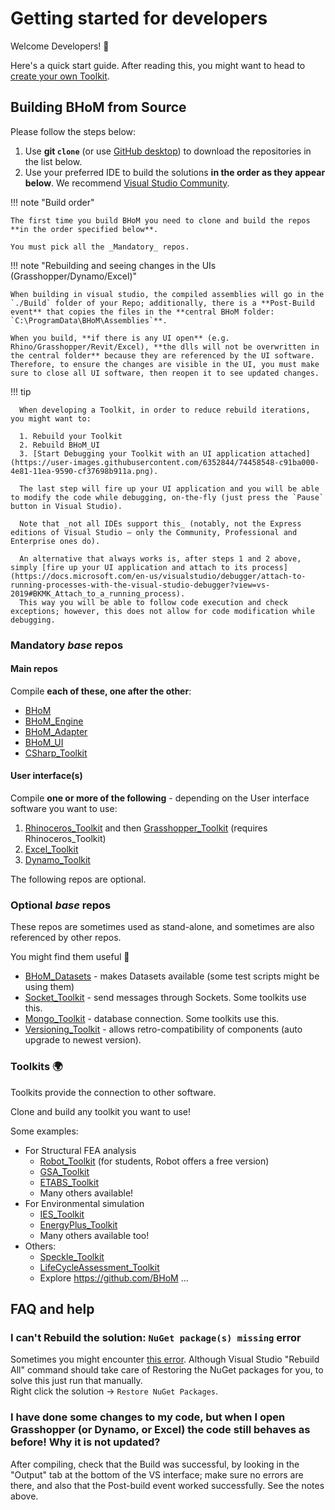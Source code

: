 # Getting started for developers

Welcome Developers! 🚀

Here's a quick start guide. After reading this, you might want to head to [create your own Toolkit](/documentation/Basics/The-BHoM-Toolkit).

## Building BHoM from Source

Please follow the steps below:

1. Use **git `clone`** (or use [GitHub desktop](https://desktop.github.com/)) to download the repositories in the list below.
2. Use your preferred IDE to build the solutions **in the order as they appear below**. 
We recommend [Visual Studio Community](https://visualstudio.microsoft.com/vs/community/).

!!! note "Build order"
    
    The first time you build BHoM you need to clone and build the repos **in the order specified below**.
    
    You must pick all the _Mandatory_ repos.

!!! note "Rebuilding and seeing changes in the UIs (Grasshopper/Dynamo/Excel)"

    When building in visual studio, the compiled assemblies will go in the `./Build` folder of your Repo; additionally, there is a **Post-Build event** that copies the files in the **central BHoM folder: `C:\ProgramData\BHoM\Assemblies`**.

    When you build, **if there is any UI open** (e.g. Rhino/Grasshopper/Revit/Excel), **the dlls will not be overwritten in the central folder** because they are referenced by the UI software. Therefore, to ensure the changes are visible in the UI, you must make sure to close all UI software, then reopen it to see updated changes.
    
!!! tip

      When developing a Toolkit, in order to reduce rebuild iterations, you might want to:
      
      1. Rebuild your Toolkit
      2. Rebuild BHoM_UI 
      3. [Start Debugging your Toolkit with an UI application attached](https://user-images.githubusercontent.com/6352844/74458548-c91ba000-4e81-11ea-9590-cf37698b911a.png). 

      The last step will fire up your UI application and you will be able to modify the code while debugging, on-the-fly (just press the `Pause` button in Visual Studio).

      Note that _not all IDEs support this_ (notably, not the Express editions of Visual Studio – only the Community, Professional and Enterprise ones do).

      An alternative that always works is, after steps 1 and 2 above, simply [fire up your UI application and attach to its process](https://docs.microsoft.com/en-us/visualstudio/debugger/attach-to-running-processes-with-the-visual-studio-debugger?view=vs-2019#BKMK_Attach_to_a_running_process).
      This way you will be able to follow code execution and check exceptions; however, this does not allow for code modification while debugging.



### Mandatory _base_ repos

#### Main repos
Compile **each of these, one after the other**:

- [BHoM](https://github.com/BHoM/BHoM)
- [BHoM_Engine](https://github.com/BHoM/BHoM_Engine)
- [BHoM_Adapter](https://github.com/BHoM/BHoM_Adapter) 
- [BHoM_UI](https://github.com/BHoM/BHoM_UI)
- [CSharp_Toolkit](https://github.com/BHoM/CSharp_Toolkit)
   
#### User interface(s)
Compile **one or more of the following** - depending on the User interface software you want to use:

1. [Rhinoceros_Toolkit](https://github.com/BHoM/Rhinoceros_Toolkit) and then [Grasshopper_Toolkit](https://github.com/BHoM/Grasshopper_Toolkit) (requires Rhinoceros_Toolkit)
2. [Excel_Toolkit](https://github.com/BHoM/Excel_Toolkit)
3. [Dynamo_Toolkit](https://github.com/BHoM/Dynamo_Toolkit)


The following repos are optional.

### Optional _base_ repos
These repos are sometimes used as stand-alone, and sometimes are also referenced by other repos. 

You might find them useful 🚀 

- [BHoM_Datasets](https://github.com/BHoM/BHoM_Datasets) - makes Datasets available (some test scripts might be using them)
- [Socket_Toolkit](https://github.com/BHoM/Socket_Toolkit) - send messages through Sockets. Some toolkits use this.
- [Mongo_Toolkit](https://github.com/BHoM/Mongo_Toolkit) - database connection. Some toolkits use this.
- [Versioning_Toolkit](https://github.com/BHoM/Versioning_Toolkit) - allows retro-compatibility of components (auto upgrade to newest version).


### Toolkits 🌍

Toolkits provide the connection to other software.

Clone and build any toolkit you want to use!

Some examples:

- For Structural FEA analysis
   - [Robot_Toolkit](https://github.com/BHoM/Robot_Toolkit) (for students, Robot offers a free version)
   - [GSA_Toolkit](https://github.com/BHoM/GSA_Toolkit)
   - [ETABS_Toolkit](https://github.com/BHoM/ETABS_Toolkit)
   - Many others available!
- For Environmental simulation 
   - [IES_Toolkit](https://github.com/BHoM/IES_Toolkit)
   - [EnergyPlus_Toolkit](https://github.com/BHoM/EnergyPlus_Toolkit)
   - Many others available too!
- Others:
   - [Speckle_Toolkit](https://github.com/BHoM/Speckle_Toolkit)
   - [LifeCycleAssessment_Toolkit](https://github.com/BHoM/LifeCycleAssessment_Toolkit)
   - Explore https://github.com/BHoM ...



## FAQ and help

### I can't Rebuild the solution: `NuGet package(s) missing` error
Sometimes you might encounter [this error](https://user-images.githubusercontent.com/6352844/74666820-1e192800-519a-11ea-9c4e-340ea8cedbc9.png). Although Visual Studio "Rebuild All" command should take care of Restoring the NuGet packages for you, to solve this just run that manually.  
Right click the solution → `Restore NuGet Packages`.

### I have done some changes to my code, but when I open Grasshopper (or Dynamo, or Excel) the code still behaves as before! Why it is not updated?
After compiling, check that the Build was successful, by looking in the "Output" tab at the bottom of the VS interface; make sure no errors are there, and also that the Post-build event worked successfully. See the notes above.

